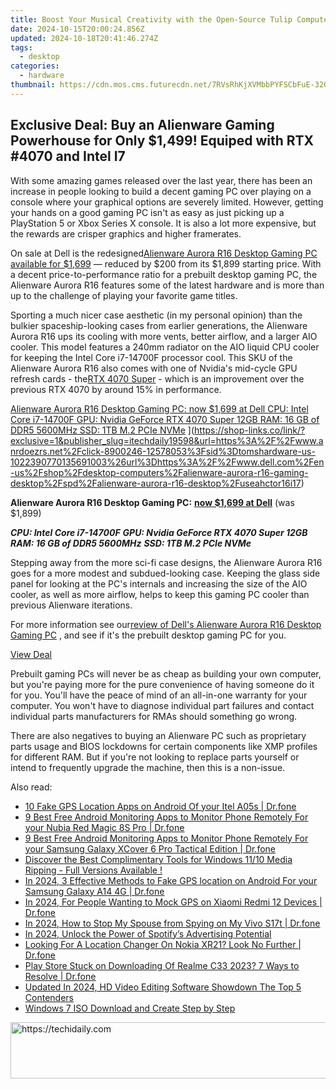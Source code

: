 ```yaml
---
title: Boost Your Musical Creativity with the Open-Source Tulip Computer Powered by MicroPython, Only $59
date: 2024-10-15T20:00:24.856Z
updated: 2024-10-18T20:41:46.274Z
tags:
  - desktop
categories:
  - hardware
thumbnail: https://cdn.mos.cms.futurecdn.net/7RVsRhKjXVMbbPYFSCbFuE-320-80.jpg
---
```


## Exclusive Deal: Buy an Alienware Gaming Powerhouse for Only $1,499! Equiped with RTX #4070 and Intel I7

With some amazing games released over the last year, there has been an increase in people looking to build a decent gaming PC over playing on a console where your graphical options are severely limited. However, getting your hands on a good gaming PC isn't as easy as just picking up a PlayStation 5 or Xbox Series X console. It is also a lot more expensive, but the rewards are crisper graphics and higher framerates.

 On sale at Dell is the redesigned[Alienware Aurora R16 Desktop Gaming PC available for $1,699](https://shop-links.co/link/?exclusive=1&publisher_slug=itechdaily19598&url=https%3A%2F%2Fwww.anrdoezrs.net%2Fclick-8900246-12578053%3Fsid%3Dtomshardware-us-1312769239606935095%26url%3Dhttps%3A%2F%2Fwww.dell.com%2Fen-us%2Fshop%2Fdesktop-computers%2Falienware-aurora-r16-gaming-desktop%2Fspd%2Falienware-aurora-r16-desktop%2Fuseahctor16i17) — reduced by $200 from its $1,899 starting price. With a decent price-to-performance ratio for a prebuilt desktop gaming PC, the Alienware Aurora R16 features some of the latest hardware and is more than up to the challenge of playing your favorite game titles.

 Sporting a much nicer case aesthetic (in my personal opinion) than the bulkier spaceship-looking cases from earlier generations, the Alienware Aurora R16 ups its cooling with more vents, better airflow, and a larger AIO cooler. This model features a 240mm radiator on the AIO liquid CPU cooler for keeping the Intel Core i7-14700F processor cool. This SKU of the Alienware Aurora R16 also comes with one of Nvidia's mid-cycle GPU refresh cards - the[RTX 4070 Super](https://www.tomshardware.com/pc-components/gpus/nvidia-geforce-rtx-4070-super-review-boosted-clocks-and-core-counts-for-the-same-dollar599-as-the-vanilla-4070) \- which is an improvement over the previous RTX 4070 by around 15% in performance.

[Alienware Aurora R16 Desktop Gaming PC: now $1,699 at Dell CPU: Intel Core i7-14700F GPU: Nvidia GeForce RTX 4070 Super 12GB RAM: 16 GB of DDR5 5600MHz SSD: 1TB M.2 PCIe NVMe](https://cdn.mos.cms.futurecdn.net/Cem58gxryoFToHGCZZcnHc-200-100.png "Alienware Aurora R16 Desktop Gaming PC: now $1,699 at Dell CPU: Intel Core i7-14700F GPU: Nvidia GeForce RTX 4070 Super 12GB RAM: 16 GB of DDR5 5600MHz SSD: 1TB M.2 PCIe NVMe") ](https://shop-links.co/link/?exclusive=1&publisher_slug=itechdaily19598&url=https%3A%2F%2Fwww.anrdoezrs.net%2Fclick-8900246-12578053%3Fsid%3Dtomshardware-us-1022390770135691003%26url%3Dhttps%3A%2F%2Fwww.dell.com%2Fen-us%2Fshop%2Fdesktop-computers%2Falienware-aurora-r16-gaming-desktop%2Fspd%2Falienware-aurora-r16-desktop%2Fuseahctor16i17)

**Alienware Aurora R16 Desktop Gaming PC:** [**now $1,699 at Dell**](https://shop-links.co/link/?exclusive=1&publisher_slug=itechdaily19598&url=https%3A%2F%2Fwww.anrdoezrs.net%2Fclick-8900246-12578053%3Fsid%3Dtomshardware-us-3182932800519373910%26url%3Dhttps%3A%2F%2Fwww.dell.com%2Fen-us%2Fshop%2Fdesktop-computers%2Falienware-aurora-r16-gaming-desktop%2Fspd%2Falienware-aurora-r16-desktop%2Fuseahctor16i17)  (was $1,899)  
  
 _**CPU: Intel Core i7-14700F**_
 _**GPU: Nvidia GeForce RTX 4070 Super 12GB**_
 _**RAM: 16 GB of DDR5 5600MHz**_
 _**SSD: 1TB M.2 PCIe NVMe**_
  
 Stepping away from the more sci-fi case designs, the Alienware Aurora R16 goes for a more modest and subdued-looking case. Keeping the glass side panel for looking at the PC's internals and increasing the size of the AIO cooler, as well as more airflow, helps to keep this gaming PC cooler than previous Alienware iterations.

 For more information see our[review of Dell's Alienware Aurora R16 Desktop Gaming PC](https://www.tomshardware.com/reviews/alienware-aurora-r16) , and see if it's the prebuilt desktop gaming PC for you.

[View Deal](https://shop-links.co/link/?exclusive=1&publisher_slug=itechdaily19598&url=https%3A%2F%2Fwww.anrdoezrs.net%2Fclick-8900246-12578053%3Fsid%3Dtomshardware-us-1022390770135691003%26url%3Dhttps%3A%2F%2Fwww.dell.com%2Fen-us%2Fshop%2Fdesktop-computers%2Falienware-aurora-r16-gaming-desktop%2Fspd%2Falienware-aurora-r16-desktop%2Fuseahctor16i17)

 Prebuilt gaming PCs will never be as cheap as building your own computer, but you're paying more for the pure convenience of having someone do it for you. You'll have the peace of mind of an all-in-one warranty for your computer. You won't have to diagnose individual part failures and contact individual parts manufacturers for RMAs should something go wrong.

 There are also negatives to buying an Alienware PC such as proprietary parts usage and BIOS lockdowns for certain components like XMP profiles for different RAM. But if you're not looking to replace parts yourself or intend to frequently upgrade the machine, then this is a non-issue.

<ins class="adsbygoogle"
     style="display:block"
     data-ad-format="autorelaxed"
     data-ad-client="ca-pub-7571918770474297"
     data-ad-slot="1223367746"></ins>

<ins class="adsbygoogle"
     style="display:block"
     data-ad-client="ca-pub-7571918770474297"
     data-ad-slot="8358498916"
     data-ad-format="auto"
     data-full-width-responsive="true"></ins>

<span class="atpl-alsoreadstyle">Also read:</span>
<div><ul>
<li><a href="https://android-location.techidaily.com/10-fake-gps-location-apps-on-android-of-your-itel-a05s-drfone-by-drfone-virtual/"><u>10 Fake GPS Location Apps on Android Of your Itel A05s | Dr.fone</u></a></li>
<li><a href="https://android-location.techidaily.com/9-best-free-android-monitoring-apps-to-monitor-phone-remotely-for-your-nubia-red-magic-8s-pro-drfone-by-drfone-virtual/"><u>9 Best Free Android Monitoring Apps to Monitor Phone Remotely For your Nubia Red Magic 8S Pro | Dr.fone</u></a></li>
<li><a href="https://android-location.techidaily.com/9-best-free-android-monitoring-apps-to-monitor-phone-remotely-for-your-samsung-galaxy-xcover-6-pro-tactical-edition-drfone-by-drfone-virtual/"><u>9 Best Free Android Monitoring Apps to Monitor Phone Remotely For your Samsung Galaxy XCover 6 Pro Tactical Edition | Dr.fone</u></a></li>
<li><a href="https://solve-lab.techidaily.com/discover-the-best-complimentary-tools-for-windows-1110-media-ripping-full-versions-available/"><u>Discover the Best Complimentary Tools for Windows 11/10 Media Ripping - Full Versions Available !</u></a></li>
<li><a href="https://android-location.techidaily.com/in-2024-3-effective-methods-to-fake-gps-location-on-android-for-your-samsung-galaxy-a14-4g-drfone-by-drfone-virtual/"><u>In 2024, 3 Effective Methods to Fake GPS location on Android For your Samsung Galaxy A14 4G | Dr.fone</u></a></li>
<li><a href="https://android-location.techidaily.com/in-2024-for-people-wanting-to-mock-gps-on-xiaomi-redmi-12-devices-drfone-by-drfone-virtual/"><u>In 2024, For People Wanting to Mock GPS on Xiaomi Redmi 12 Devices | Dr.fone</u></a></li>
<li><a href="https://review-topics.techidaily.com/in-2024-how-to-stop-my-spouse-from-spying-on-my-vivo-s17t-drfone-by-drfone-virtual-android/"><u>In 2024, How to Stop My Spouse from Spying on My Vivo S17t | Dr.fone</u></a></li>
<li><a href="https://some-approaches.techidaily.com/in-2024-unlock-the-power-of-spotifys-advertising-potential/"><u>In 2024, Unlock the Power of Spotify’s Advertising Potential</u></a></li>
<li><a href="https://fake-location.techidaily.com/looking-for-a-location-changer-on-nokia-xr21-look-no-further-drfone-by-drfone-virtual-android/"><u>Looking For A Location Changer On Nokia XR21? Look No Further | Dr.fone</u></a></li>
<li><a href="https://howto.techidaily.com/play-store-stuck-on-downloading-of-realme-c33-2023-7-ways-to-resolve-drfone-by-drfone-fix-android-problems-fix-android-problems/"><u>Play Store Stuck on Downloading Of Realme C33 2023? 7 Ways to Resolve | Dr.fone</u></a></li>
<li><a href="https://smart-video-creator.techidaily.com/updated-in-2024-hd-video-editing-software-showdown-the-top-5-contenders/"><u>Updated In 2024, HD Video Editing Software Showdown The Top 5 Contenders</u></a></li>
<li><a href="https://tech-hub.techidaily.com/windows-7-iso-download-and-create-step-by-step/"><u>Windows 7 ISO Download and Create Step by Step</u></a></li>
</ul></div>

<!-- affiliate ads begin -->
<a href="https://versadesk.pxf.io/c/5597632/1828647/21290" target="_top" id="1828647">
  <img src="//a.impactradius-go.com/display-ad/21290-1828647" border="0" alt="https://techidaily.com" width="728" height="90"/>
</a>
<img height="0" width="0" src="https://versadesk.pxf.io/i/5597632/1828647/21290" style="position:absolute;visibility:hidden;" border="0" />
<!-- affiliate ads end -->

